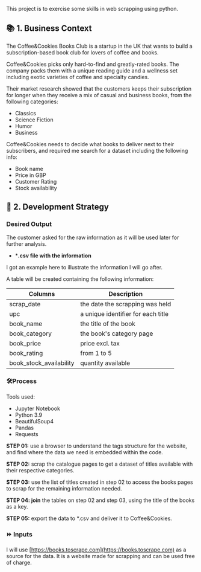 This project is to exercise some skills in web scrapping using python.


## 📚 1. Business Context

The Coffee&Cookies Books Club is a startup in the UK that wants to build a subscription-based book club for lovers of coffee and books.

Coffee&Cookies picks only hard-to-find and greatly-rated books. The company packs them with a unique reading guide and a wellness set including exotic varieties of coffee and specialty candies.

Their market research showed that the customers keeps their subscription for longer when they receive a mix of casual and business books, from the following categories:

- Classics
- Science Fiction
- Humor
- Business

Coffee&Cookies needs to decide what books to deliver next to their subscribers, and required me search for a dataset including the following info:

- Book name
- Price in GBP
- Customer Rating
- Stock availability

## 💭 2. Development Strategy

### Desired Output

The customer asked for the raw information as it will be used later for further analysis.

- ***.csv file with the information**

I got an example here to illustrate the information I will go after.

A table will be created containing the following information:

| Columns | Description |
| --- | --- |
| scrap_date | the date the scrapping was held |
| upc | a unique identifier for each title |
| book_name | the title of the book |
| book_category | the book's category page |
| book_price | price excl. tax |
| book_rating | from 1 to 5 |
| book_stock_availability | quantity available |

### 🛠Process

Tools used:

- Jupyter Notebook
- Python 3.9
- BeautifulSoup4
- Pandas
- Requests

**STEP 01:**  use a browser to understand the tags structure for the website, and find where the data we need is embedded within the code.

**STEP 02:** scrap the catalogue pages to get a dataset of titles available with their respective categories.

**STEP 03:** use the list of titles created in step 02 to access the books pages to scrap for the remaining information needed.

**STEP 04: join** the tables on step 02 and step 03, using the title of the books as a key.

**STEP 05:** export the data to *.csv and deliver it to Coffee&Cookies.

### ⏩ Inputs

I will use [https://books.toscrape.com](https://books.toscrape.com) as a source for the data. It is a website made for scrapping and can be used free of charge.
